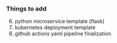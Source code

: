 ### Things to add

6. python microservice template (flask)
9. kubernetes deployment template
10. github actions yaml pipeline finalization